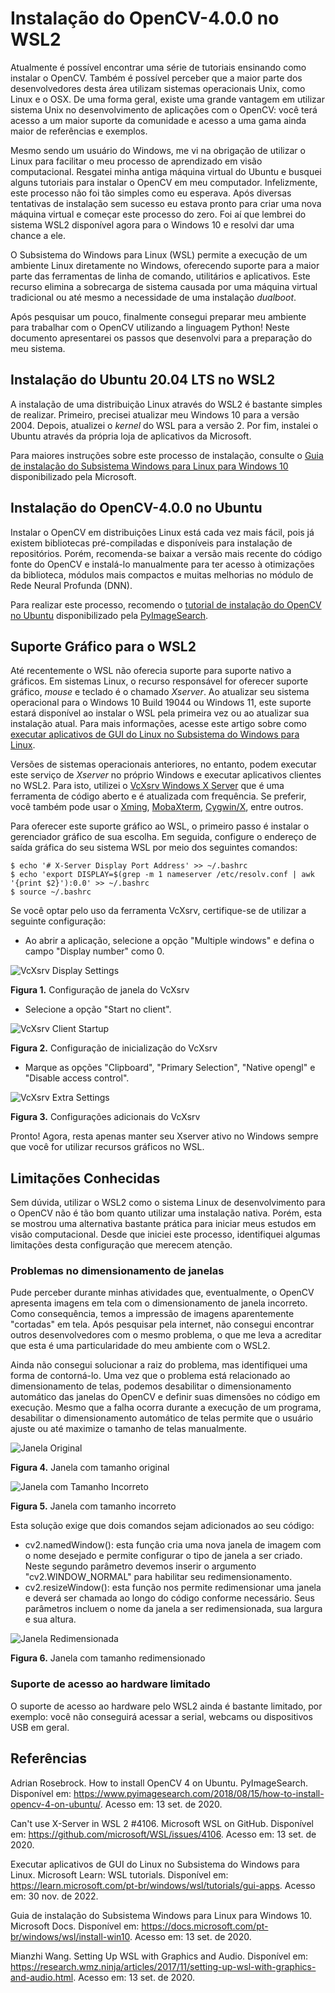 # Instalação do OpenCV-4.0.0 no WSL2
Atualmente é possível encontrar uma série de tutoriais ensinando como instalar o OpenCV. Também é possível perceber que a maior parte dos desenvolvedores desta área utilizam sistemas operacionais Unix, como Linux e o OSX. De uma forma geral, existe uma grande vantagem em utilizar sistema Unix no desenvolvimento de aplicações com o OpenCV: você terá acesso a um maior suporte da comunidade e acesso a uma gama ainda maior de referências e exemplos.

Mesmo sendo um usuário do Windows, me vi na obrigação de utilizar o Linux para facilitar o meu processo de aprendizado em visão computacional. Resgatei minha antiga máquina virtual do Ubuntu e busquei alguns tutoriais para instalar o OpenCV em meu computador. Infelizmente, este processo não foi tão simples como eu esperava. Após diversas tentativas de instalação sem sucesso eu estava pronto para criar uma nova máquina virtual e começar este processo do zero. Foi aí que lembrei do sistema WSL2 disponível agora para o Windows 10 e resolvi dar uma chance a ele.

O Subsistema do Windows para Linux (WSL) permite a execução de um ambiente Linux diretamente no Windows, oferecendo suporte para a maior parte das ferramentas de linha de comando, utilitários e aplicativos. Este recurso elimina a sobrecarga de sistema causada por uma máquina virtual tradicional ou até mesmo a necessidade de uma instalação *dualboot*.

Após pesquisar um pouco, finalmente consegui preparar meu ambiente para trabalhar com o OpenCV utilizando a linguagem Python! Neste documento apresentarei os passos que desenvolvi para a preparação do meu sistema.

## Instalação do Ubuntu 20.04 LTS no WSL2
A instalação de uma distribuição Linux através do WSL2 é bastante simples de realizar. Primeiro, precisei atualizar meu Windows 10 para a versão 2004. Depois, atualizei o *kernel* do WSL para a versão 2. Por fim, instalei o Ubuntu através da própria loja de aplicativos da Microsoft.

Para maiores instruções sobre este processo de instalação, consulte o [Guia de instalação do Subsistema Windows para Linux para Windows 10](https://docs.microsoft.com/pt-br/windows/wsl/install-win10) disponibilizado pela Microsoft.

## Instalação do OpenCV-4.0.0 no Ubuntu
Instalar o OpenCV em distribuições Linux está cada vez mais fácil, pois já existem bibliotecas pré-compiladas e disponíveis para instalação de repositórios. Porém, recomenda-se baixar a versão mais recente do código fonte do OpenCV e instalá-lo manualmente para ter acesso à otimizações da biblioteca, módulos mais compactos e muitas melhorias no módulo de Rede Neural Profunda (DNN).

Para realizar este processo, recomendo o [tutorial de instalação do OpenCV no Ubuntu](https://www.pyimagesearch.com/2018/08/15/how-to-install-opencv-4-on-ubuntu/) disponibilizado pela [PyImageSearch](https://www.pyimagesearch.com/about/).

## Suporte Gráfico para o WSL2
Até recentemente o WSL não oferecia suporte para suporte nativo a gráficos. Em sistemas Linux, o recurso responsável for oferecer suporte gráfico, *mouse* e teclado é o chamado *Xserver*. Ao atualizar seu sistema operacional para o Windows 10 Build 19044 ou Windows 11, este suporte estará disponível ao instalar o WSL pela primeira vez ou ao atualizar sua instalação atual. Para mais informações, acesse este artigo sobre como [executar aplicativos de GUI do Linux no Subsistema do Windows para Linux](https://learn.microsoft.com/pt-br/windows/wsl/tutorials/gui-apps).

Versões de sistemas operacionais anteriores, no entanto, podem executar este serviço de *Xserver* no próprio Windows e executar aplicativos clientes no WSL2. Para isto, utilizei o [VcXsrv Windows X Server](https://sourceforge.net/projects/vcxsrv/) que é uma ferramenta de código aberto e é atualizada com frequência. Se preferir, você também pode usar o [Xming](https://sourceforge.net/projects/xming/), [MobaXterm](https://mobaxterm.mobatek.net/), [Cygwin/X](https://x.cygwin.com/), entre outros.

Para oferecer este suporte gráfico ao WSL, o primeiro passo é instalar o gerenciador gráfico de sua escolha. Em seguida, configure o endereço de saída gráfica do seu sistema WSL por meio dos seguintes comandos:

~~~
$ echo '# X-Server Display Port Address' >> ~/.bashrc 
$ echo 'export DISPLAY=$(grep -m 1 nameserver /etc/resolv.conf | awk '{print $2}'):0.0' >> ~/.bashrc 
$ source ~/.bashrc
~~~

Se você optar pelo uso da ferramenta VcXsrv, certifique-se de utilizar a seguinte configuração:
* Ao abrir a aplicação, selecione a opção "Multiple windows" e defina o campo "Display number" como 0.

![VcXsrv Display Settings](docs/VcXsrv_1.png "VcXsrv Display Settings")

**Figura 1.** Configuração de janela do VcXsrv

* Selecione a opção "Start no client".

![VcXsrv Client Startup](docs/VcXsrv_2.png "VcXsrv Client Startup")

**Figura 2.** Configuração de inicialização do VcXsrv

* Marque as opções "Clipboard", "Primary Selection", "Native opengl" e "Disable access control".

![VcXsrv Extra Settings](docs/VcXsrv_3.png "VcXsrv Extra Settings")

**Figura 3.** Configurações adicionais do VcXsrv

Pronto! Agora, resta apenas manter seu Xserver ativo no Windows sempre que você for utilizar recursos gráficos no WSL.

## Limitações Conhecidas
Sem dúvida, utilizar o WSL2 como o sistema Linux de desenvolvimento para o OpenCV não é tão bom quanto utilizar uma instalação nativa. Porém, esta se mostrou uma alternativa bastante prática para iniciar meus estudos em visão computacional. Desde que iniciei este processo, identifiquei algumas limitações desta configuração que merecem atenção.

### Problemas no dimensionamento de janelas
Pude perceber durante minhas atividades que, eventualmente, o OpenCV apresenta imagens em tela com o dimensionamento de janela incorreto. Como consequência, temos a impressão de imagens aparentemente "cortadas" em tela. Após pesquisar pela internet, não consegui encontrar outros desenvolvedores com o mesmo problema, o que me leva a acreditar que esta é uma particularidade do meu ambiente com o WSL2.

Ainda não consegui solucionar a raiz do problema, mas identifiquei uma forma de contorná-lo. Uma vez que o problema está relacionado ao dimensionamento de telas, podemos desabilitar o dimensionamento automático das janelas do OpenCV e definir suas dimensões no código em execução. Mesmo que a falha ocorra durante a execução de um programa, desabilitar o dimensionamento automático de telas permite que o usuário ajuste ou até maximize o tamanho de telas manualmente.

![Janela Original](docs/Original.png "Janela Original")

**Figura 4.** Janela com tamanho original

![Janela com Tamanho Incorreto](docs/Cortada.png "Janela com Tamanho Incorreto")

**Figura 5.** Janela com tamanho incorreto

Esta solução exige que dois comandos sejam adicionados ao seu código:
* cv2.namedWindow(): esta função cria uma nova janela de imagem com o nome desejado e permite configurar o tipo de janela a ser criado. Neste segundo parâmetro devemos inserir o argumento "cv2.WINDOW_NORMAL" para habilitar seu redimensionamento.
* cv2.resizeWindow(): esta função nos permite redimensionar uma janela e deverá ser chamada ao longo do código conforme necessário. Seus parâmetros incluem o nome da janela a ser redimensionada, sua largura e sua altura.

![Janela Redimensionada](docs/Redimensionada.png "Janela Redimensionada")

**Figura 6.** Janela com tamanho redimensionado

### Suporte de acesso ao hardware limitado
O suporte de acesso ao hardware pelo WSL2 ainda é bastante limitado, por exemplo: você não conseguirá acessar a serial, webcams ou dispositivos USB em geral.

## Referências

Adrian Rosebrock. How to install OpenCV 4 on Ubuntu. PyImageSearch. Disponível em: https://www.pyimagesearch.com/2018/08/15/how-to-install-opencv-4-on-ubuntu/. Acesso em: 13 set. de 2020.

Can't use X-Server in WSL 2 #4106. Microsoft WSL on GitHub. Disponível em: https://github.com/microsoft/WSL/issues/4106. Acesso em: 13 set. de 2020.

Executar aplicativos de GUI do Linux no Subsistema do Windows para Linux. Microsoft Learn: WSL tutorials. Disponível em: https://learn.microsoft.com/pt-br/windows/wsl/tutorials/gui-apps. Acesso em: 30 nov. de 2022.

Guia de instalação do Subsistema Windows para Linux para Windows 10. Microsoft Docs. Disponível em: https://docs.microsoft.com/pt-br/windows/wsl/install-win10. Acesso em: 13 set. de 2020.

Mianzhi Wang. Setting Up WSL with Graphics and Audio. Disponível em: https://research.wmz.ninja/articles/2017/11/setting-up-wsl-with-graphics-and-audio.html. Acesso em: 13 set. de 2020.
